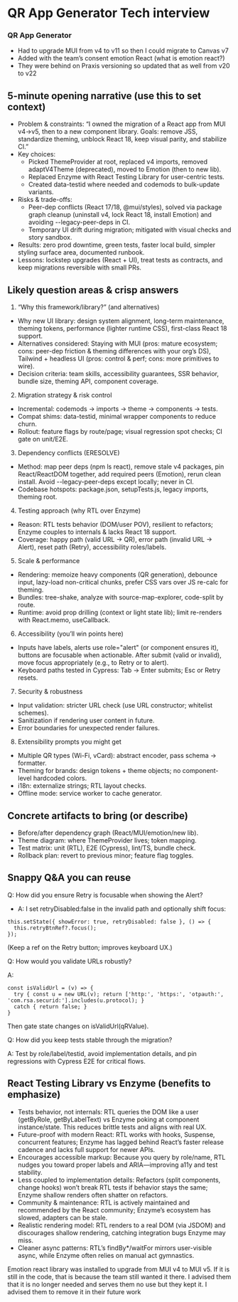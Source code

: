 # QR App Generator Tech interview 


### QR App Generator

- Had to upgrade MUI from v4 to v11 so then I could migrate to Canvas v7
- Added with the team’s consent emotion React (what is emotion react?)
- They were behind on Praxis versioning so updated that as well from v20 to v22

## 5-minute opening narrative (use this to set context)
* Problem & constraints: “I owned the migration of a React app from MUI v4→v5, then to a new component library. Goals: remove JSS, standardize theming, unblock React 18, keep visual parity, and stabilize CI.”
* Key choices:
    * Picked ThemeProvider at root, replaced v4 imports, removed adaptV4Theme (deprecated), moved to Emotion (then to new lib).
    * Replaced Enzyme with React Testing Library for user-centric tests.
    * Created data-testid where needed and codemods to bulk-update variants.
* Risks & trade-offs:
    * Peer-dep conflicts (React 17/18, @mui/styles), solved via package graph cleanup (uninstall v4, lock React 18, install Emotion) and avoiding --legacy-peer-deps in CI.
    * Temporary UI drift during migration; mitigated with visual checks and story sandbox.
* Results: zero prod downtime, green tests, faster local build, simpler styling surface area, documented runbook.
* Lessons: lockstep upgrades (React + UI), treat tests as contracts, and keep migrations reversible with small PRs.

## Likely question areas & crisp answers
1) “Why this framework/library?” (and alternatives)
* Why new UI library: design system alignment, long-term maintenance, theming tokens, performance (lighter runtime CSS), first-class React 18 support.
* Alternatives considered: Staying with MUI (pros: mature ecosystem; cons: peer-dep friction & theming differences with your org’s DS), Tailwind + headless UI (pros: control & perf; cons: more primitives to wire).
* Decision criteria: team skills, accessibility guarantees, SSR behavior, bundle size, theming API, component coverage.

2) Migration strategy & risk control
* Incremental: codemods → imports → theme → components → tests.
* Compat shims: data-testid, minimal wrapper components to reduce churn.
* Rollout: feature flags by route/page; visual regression spot checks; CI gate on unit/E2E.

3) Dependency conflicts (ERESOLVE)
* Method: map peer deps (npm ls react), remove stale v4 packages, pin React/ReactDOM together, add required peers (Emotion), rerun clean install. Avoid --legacy-peer-deps except locally; never in CI.
* Codebase hotspots: package.json, setupTests.js, legacy imports, theming root.

4) Testing approach (why RTL over Enzyme)
* Reason: RTL tests behavior (DOM/user POV), resilient to refactors; Enzyme couples to internals & lacks React 18 support.
* Coverage: happy path (valid URL → QR), error path (invalid URL → Alert), reset path (Retry), accessibility roles/labels.

5) Scale & performance
* Rendering: memoize heavy components (QR generation), debounce input, lazy-load non-critical chunks, prefer CSS vars over JS re-calc for theming.
* Bundles: tree-shake, analyze with source-map-explorer, code-split by route.
* Runtime: avoid prop drilling (context or light state lib); limit re-renders with React.memo, useCallback.

6) Accessibility (you’ll win points here)
* Inputs have labels, alerts use role="alert" (or component ensures it), buttons are focusable when actionable. After submit (valid or invalid), move focus appropriately (e.g., to Retry or to alert).
* Keyboard paths tested in Cypress: Tab → Enter submits; Esc or Retry resets.

7) Security & robustness
* Input validation: stricter URL check (use URL constructor; whitelist schemes).
* Sanitization if rendering user content in future.
* Error boundaries for unexpected render failures.

8) Extensibility prompts you might get
* Multiple QR types (Wi-Fi, vCard): abstract encoder, pass schema → formatter.
* Theming for brands: design tokens + theme objects; no component-level hardcoded colors.
* i18n: externalize strings; RTL layout checks.
* Offline mode: service worker to cache generator.

## Concrete artifacts to bring (or describe)
* Before/after dependency graph (React/MUI/emotion/new lib).
* Theme diagram: where ThemeProvider lives; token mapping.
* Test matrix: unit (RTL), E2E (Cypress), lint/TS, bundle check.
* Rollback plan: revert to previous minor; feature flag toggles.

## Snappy Q&A you can reuse

Q: How did you ensure Retry is focusable when showing the Alert? 
   * A: I set retryDisabled:false in the invalid path and optionally shift focus:
```
this.setState({ showError: true, retryDisabled: false }, () => {
  this.retryBtnRef?.focus();
});
```

(Keep a ref on the Retry button; improves keyboard UX.)

Q: How would you validate URLs robustly? 

A:
```
const isValidUrl = (v) => {
  try { const u = new URL(v); return ['http:', 'https:', 'otpauth:', 'com.rsa.securid:'].includes(u.protocol); }
  catch { return false; }
}
```
Then gate state changes on isValidUrl(qRValue).

Q: How did you keep tests stable through the migration? 

A: Test by role/label/testid, avoid implementation details, and pin regressions with Cypress E2E for critical flows.


## React Testing Library vs Enzyme (benefits to emphasize)
* Tests behavior, not internals: RTL queries the DOM like a user (getByRole, getByLabelText) vs Enzyme poking at component instance/state. This reduces brittle tests and aligns with real UX.
* Future-proof with modern React: RTL works with hooks, Suspense, concurrent features; Enzyme has lagged behind React’s faster release cadence and lacks full support for newer APIs.
* Encourages accessible markup: Because you query by role/name, RTL nudges you toward proper labels and ARIA—improving a11y and test stability.
* Less coupled to implementation details: Refactors (split components, change hooks) won’t break RTL tests if behavior stays the same; Enzyme shallow renders often shatter on refactors.
* Community & maintenance: RTL is actively maintained and recommended by the React community; Enzyme’s ecosystem has slowed, adapters can be stale.
* Realistic rendering model: RTL renders to a real DOM (via JSDOM) and discourages shallow rendering, catching integration bugs Enzyme may miss.
* Cleaner async patterns: RTL’s findBy*/waitFor mirrors user-visible async, while Enzyme often relies on manual act gymnastics.


Emotion react library was installed to upgrade from MUI v4 to MUI v5. If it is still in the code, that is because the team still wanted it there. I advised them that it is no longer needed and serves them no use but they kept it. I advised them to remove it in their future work


